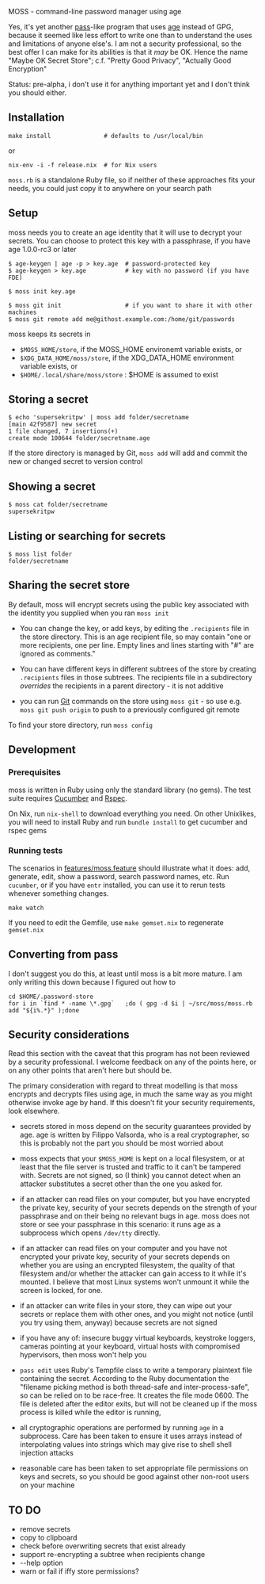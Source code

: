MOSS - command-line password manager using age

Yes, it's yet another [pass](https://www.passwordstore.org/pass)-like
program that uses [age](https://github.com/FiloSottile/age) instead of
GPG, because it seemed like less effort to write one than to
understand the uses and limitations of anyone else's. I am not a
security professional, so the best offer I can make for its abilities
is that it *may* be OK. Hence the name "Maybe OK Secret Store"; c.f.
"Pretty Good Privacy", "Actually Good Encryption"

Status: pre-alpha, i don't use it for anything important yet and I
don't think you should either.

## Installation

    make install               # defaults to /usr/local/bin

or

    nix-env -i -f release.nix  # for Nix users

`moss.rb` is a standalone Ruby file, so if neither of these approaches fits your needs, you could just copy it to anywhere on your search path

## Setup

moss needs you to create an age identity that it will use to decrypt
your secrets. You can choose to protect this key with a passphrase, if
you have age 1.0.0-rc3 or later

    $ age-keygen | age -p > key.age  # password-protected key
    $ age-keygen > key.age           # key with no password (if you have FDE)

    $ moss init key.age

    $ moss git init                  # if you want to share it with other machines
    $ moss git remote add me@githost.example.com:/home/git/passwords

moss keeps its secrets in

* `$MOSS_HOME/store`, if the MOSS_HOME environemt variable exists, or
* `$XDG_DATA_HOME/moss/store`, if the XDG_DATA_HOME environment variable exists, or
* `$HOME/.local/share/moss/store` : $HOME is assumed to exist


## Storing a secret

    $ echo 'supersekritpw' | moss add folder/secretname
	[main 42f9587] new secret
	1 file changed, 7 insertions(+)
	create mode 100644 folder/secretname.age

If the store directory is managed by Git, `moss add` will add and
commit the new or changed secret to version control

## Showing a secret

    $ moss cat folder/secretname
    supersekritpw

## Listing or searching for secrets

    $ moss list folder
    folder/secretname

## Sharing the secret store

By default, moss will encrypt secrets using the public key associated
with the identity you supplied when you ran `moss init`

* You can change the key, or add keys, by editing the `.recipients`
file in the store directory. This is an age recipient file, so may
contain "one or more recipients, one per line. Empty lines and lines
starting with "#" are ignored as comments."

* You can have different keys in different subtrees of the store by
creating `.recipients` files in those subtrees. The recipients file in
a subdirectory *overrides* the recipients in a parent directory - it
is not additive

* you can run [Git](https://git-scm.com/) commands on the store using
`moss git` - so use e.g. `moss git push origin` to push to a
previously configured git remote

To find your store directory, run `moss config`


## Development

### Prerequisites

moss is written in Ruby using only the standard library (no gems).
The test suite requires
[Cucumber](https://cucumber.io/docs/installation/ruby/) and [Rspec](https://rspec.info/).

On Nix, run `nix-shell` to download everything you need.  On other
Unixlikes, you will need to install Ruby and run `bundle install` to
get cucumber and rspec gems


### Running tests

The scenarios in [features/moss.feature](features/moss.feature) should
illustrate what it does: add, generate, edit, show a password, search
password names, etc.  Run `cucumber`, or if you have `entr` installed,
you can use it to rerun tests whenever something changes.

    make watch

If you need to edit the Gemfile, use `make gemset.nix` to regenerate
`gemset.nix`


## Converting from pass

I don't suggest you do this, at least until moss is a bit more mature.  I am
only writing this down because I figured out how to

    cd $HOME/.password-store
    for i in `find * -name \*.gpg`   ;do ( gpg -d $i | ~/src/moss/moss.rb add "${i%.*}" );done

## Security considerations

Read this section with the caveat that this program has not been
reviewed by a security professional. I welcome feedback on any of the
points here, or on any other points that aren't here but should be.

The primary consideration with regard to threat modelling is that
moss encrypts and decrypts files using age, in much the same way as
you might otherwise invoke age by hand. If this doesn't fit your
security requirements, look elsewhere.

* secrets stored in moss depend on the security guarantees provided by
  age. age is written by Filippo Valsorda, who is a real
  cryptographer, so this is probably not the part you should be most
  worried about

* moss expects that your `$MOSS_HOME` is kept on a local filesystem,
  or at least that the file server is trusted and traffic to it can't
  be tampered with. Secrets are not signed, so (I think) you cannot
  detect when an attacker substitutes a secret other than the one you
  asked for.

* if an attacker can read files on your computer, but you have
  encrypted the private key, security of your secrets depends on the
  strength of your passphrase and on their being no relevant bugs in age.
  moss does not store or see your passphrase in this scenario: it runs
  age as a subprocess which opens `/dev/tty` directly.

* if an attacker can read files on your computer and you have not
  encrypted your private key, security of your secrets depends on
  whether you are using an encrypted filesystem, the quality of that
  filesystem and/or whether the attacker can gain access to it while
  it's mounted. I believe that most Linux systems won't unmount it
  while the screen is locked, for one.

* if an attacker can write files in your store, they can wipe out your
  secrets or replace them with other ones, and you might not notice
  (until you try using them, anyway) because secrets are not signed

* if you have any of: insecure buggy virtual keyboards, keystroke
  loggers, cameras pointing at your keyboard, virtual hosts with
  compromised hypervisors, then moss won't help you

* `pass edit` uses Ruby's Tempfile class to write a temporary
  plaintext file containing the secret. According to the Ruby
  documentation the "filename picking method is both thread-safe and
  inter-process-safe", so can be relied on to be race-free. It creates
  the file mode 0600. The file is deleted after the editor exits, but
  will not be cleaned up if the moss process is killed while the
  editor is running,

* all cryptographic operations are performed by running `age` in a
  subprocess. Care has been taken to ensure it uses arrays instead
  of interpolating values into strings which may give rise to shell
  shell injection attacks

* reasonable care has been taken to set appropriate file permissions
  on keys and secrets, so you should be good against other non-root
  users on your machine



## TO DO

* remove secrets
* copy to clipboard
* check before overwriting secrets that exist already
* support re-encrypting a subtree when recipients change
* --help option
* warn or fail if iffy store permissions?
